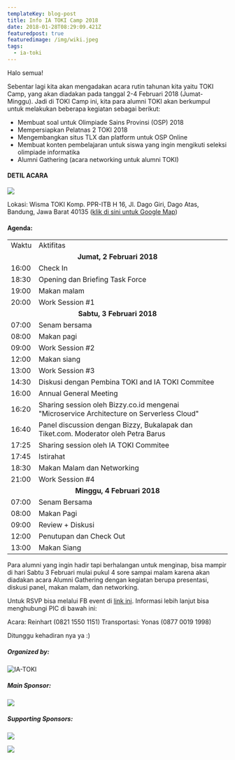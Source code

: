 ```yaml
---
templateKey: blog-post
title: Info IA TOKI Camp 2018
date: 2018-01-28T08:29:09.421Z
featuredpost: true
featuredimage: /img/wiki.jpeg
tags:
  - ia-toki
---
```

Halo semua!

Sebentar lagi kita akan mengadakan acara rutin tahunan kita yaitu TOKI Camp, yang akan diadakan pada tanggal 2-4 Februari 2018 (Jumat-Minggu). Jadi di TOKI Camp ini, kita para alumni TOKI akan berkumpul untuk melakukan beberapa kegiatan sebagai berikut:

* Membuat soal untuk Olimpiade Sains Provinsi (OSP) 2018
* Mempersiapkan Pelatnas 2 TOKI 2018
* Mengembangkan situs TLX dan platform untuk OSP Online
* Membuat konten pembelajaran untuk siswa yang ingin mengikuti seleksi olimpiade informatika
* Alumni Gathering (acara networking untuk alumni TOKI)

#### DETIL ACARA

![](/img/wiki.jpeg)

Lokasi: Wisma TOKI Komp. PPR-ITB H 16, Jl. Dago Giri, Dago Atas, Bandung, Jawa Barat 40135 ([klik di sini untuk Google Map](https://www.google.com/maps/place/6%C2%B051'22.1%22S+107%C2%B037'23.2%22E/@-6.8561344,107.6209192,17z/data=!3m1!4b1!4m5!3m4!1s0x0:0x0!8m2!3d-6.8561344!4d107.6231079?hl=en))

#### Agenda:
<table>
  <tbody>
    <tr>
      <td>Waktu</td>
      <td>Aktifitas</td>
    </tr>
    <tr>
      <td style="text-align: center;" colspan="2">
        <strong>Jumat, 2 Februari 2018</strong>
      </td>
    </tr>
    <tr>
      <td>16:00</td>
      <td>Check In</td>
    </tr>
    <tr>
      <td>18:30</td>
      <td>Opening dan Briefing Task Force</td>
    </tr>
    <tr>
      <td>19:00</td>
      <td>Makan malam</td>
    </tr>
    <tr>
      <td>20:00</td>
      <td>Work Session #1</td>
    </tr>
    <tr>
      <td style="text-align: center;" colspan="2">
        <strong>Sabtu, 3 Februari 2018</strong>
      </td>
    </tr>
    <tr>
      <td>07:00</td>
      <td>Senam bersama</td>
    </tr>
    <tr>
      <td>08:00</td>
      <td>Makan pagi</td>
    </tr>
    <tr>
      <td>09:00</td>
      <td>Work Session #2</td>
    </tr>
    <tr>
      <td>12:00</td>
      <td>Makan siang</td>
    </tr>
    <tr>
      <td>13:00</td>
      <td>Work Session #3</td>
    </tr>
    <tr>
      <td>14:30</td>
      <td>Diskusi dengan Pembina TOKI and IA TOKI Commitee</td>
    </tr>
    <tr>
      <td>16:00</td>
      <td>Annual General Meeting</td>
    </tr>
    <tr>
      <td>16:20</td>
      <td>
        Sharing session oleh Bizzy.co.id mengenai "Microservice Architecture on
        Serverless Cloud"
      </td>
    </tr>
    <tr>
      <td>16:40</td>
      <td>
        Panel discussion dengan Bizzy, Bukalapak dan Tiket.com. Moderator oleh
        Petra Barus
      </td>
    </tr>
    <tr>
      <td>17:25</td>
      <td>Sharing session oleh IA TOKI Commitee</td>
    </tr>
    <tr>
      <td>17:45</td>
      <td>Istirahat</td>
    </tr>
    <tr>
      <td>18:30</td>
      <td>Makan Malam dan Networking</td>
    </tr>
    <tr>
      <td>21:00</td>
      <td>Work Session #4</td>
    </tr>
    <tr>
      <td style="text-align: center;" colspan="2">
        <strong>Minggu, 4 Februari 2018</strong>
      </td>
    </tr>
    <tr>
      <td>07:00</td>
      <td>Senam Bersama</td>
    </tr>
    <tr>
      <td>08:00</td>
      <td>Makan Pagi</td>
    </tr>
    <tr>
      <td>09:00</td>
      <td>Review + Diskusi</td>
    </tr>
    <tr>
      <td>12:00</td>
      <td>Penutupan dan Check Out</td>
    </tr>
    <tr>
      <td>13:00</td>
      <td>Makan Siang</td>
    </tr>
  </tbody>
</table>


Para alumni yang ingin hadir tapi berhalangan untuk menginap, bisa mampir di hari Sabtu 3 Februari mulai pukul 4 sore sampai malam karena akan diadakan acara Alumni Gathering dengan kegiatan berupa presentasi, diskusi panel, makan malam, dan networking.

Untuk RSVP bisa melalui FB event di [link ini](https://www.facebook.com/events/1933048133622414/). Informasi lebih lanjut bisa menghubungi PIC di bawah ini:

Acara: Reinhart (0821 1550 1151) Transportasi: Yonas (0877 0019 1998)

Ditunggu kehadiran nya ya :)

<div class="text-center">

<h5>Organized by: </h5>

![IA-TOKI](blob:http://localhost:8000/77ff1158-c17d-4326-ac08-50946fdca8fb)

<h5>Main Sponsor:</h5>

<img src="/img/bizzy.png" class="img-200"/>

<h5>Supporting Sponsors:</h5>

<img src="/img/bukalapak.png" class="img-150"/><br />

<img src="/img/tiket.png" class="img-150"/>

</div>